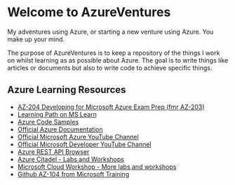 # Welcome to AzureVentures

My adventures using Azure, or starting a new venture using Azure. You make up your mind.

The purpose of AzureVentures is to keep a repository of the things I work on whilst learning as as possible about Azure. The goal is to write things like articles or documents but also to write code to achieve specific things.

## Azure Learning Resources

- [AZ-204 Developing for Microsoft Azure Exam Prep (fmr AZ-203)](https://www.udemy.com/course/70532-azure/)
- [Learning Path on MS Learn](https://docs.microsoft.com/en-us/learn/certifications/exams/az-204#two-ways-to-prepare)
- [Azure Code Samples](https://docs.microsoft.com/en-us/samples/browse/?products=azure)
- [Official Azure Documentation](https://docs.microsoft.com/en-us/azure/?product=featured)
- [Official Microsoft Azure YouTube Channel](https://www.youtube.com/user/windowsazure)
- [Official Microsoft Developer YouTube Channel](https://www.youtube.com/channel/UCsMica-v34Irf9KVTh6xx-g)
- [Azure REST API Browser](https://docs.microsoft.com/en-us/rest/api/?view=Azure)
- [Azure Citadel - Labs and Workshops](https://azurecitadel.com/)
- [Microsoft Cloud Workshop - More labs and workshops](https://microsoftcloudworkshop.com/)
- [Github AZ-104 from Microsoft Training](https://microsoftlearning.github.io/AZ-104-MicrosoftAzureAdministrator/)